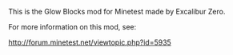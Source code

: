 This is the Glow Blocks mod for Minetest made by Excalibur Zero.

For more information on this mod, see:

http://forum.minetest.net/viewtopic.php?id=5935